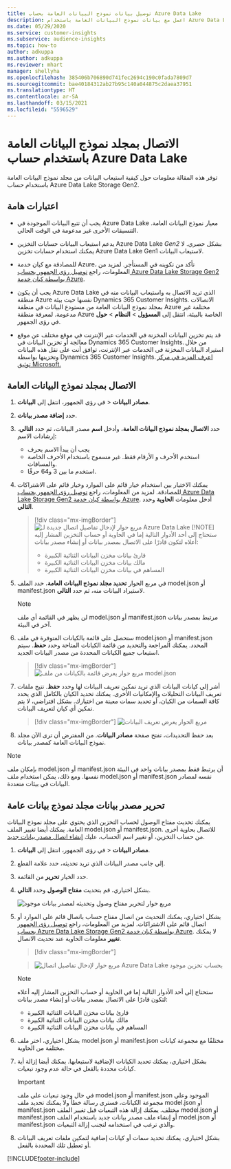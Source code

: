 ```yaml
---
title: توصيل بيانات نموذج البيانات العامة بحساب Azure Data Lake
description: اعمل مع بيانات نموذج البيانات العامة باستخدام Azure Data Lake Storage.
ms.date: 05/29/2020
ms.service: customer-insights
ms.subservice: audience-insights
ms.topic: how-to
author: adkuppa
ms.author: adkuppa
ms.reviewer: mhart
manager: shellyha
ms.openlocfilehash: 385406b706890d741fec2694c190c0fada7809d7
ms.sourcegitcommit: bae40184312ab27b95c140a044875c2daea37951
ms.translationtype: HT
ms.contentlocale: ar-SA
ms.lasthandoff: 03/15/2021
ms.locfileid: "5596529"
---
```

# <a name="connect-to-a-common-data-model-folder-using-an-azure-data-lake-account"></a>الاتصال بمجلد نموذج البيانات العامة باستخدام حساب Azure Data Lake

توفر هذه المقالة معلومات حول كيفية استيعاب البيانات من مجلد نموذج البيانات العامة باستخدام حساب Azure Data Lake Storage Gen2.

## <a name="important-considerations"></a>اعتبارات هامة

- يجب أن تتبع البيانات الموجودة في Azure Data Lake معيار نموذج البيانات العامة. التنسيقات الأخرى غير مدعومة في الوقت الحالي.

- يدعم استيعاب البيانات حسابات التخزين Azure Data Lake *Gen2* بشكل حصري. لا يمكنك استخدام حسابات تخزين Azure Data Lake Gen1 لاستيعاب البيانات.

- للمصادقة مع كيان خدمة Azure، تأكد من تكوينه في المستأجر. لمزيد من المعلومات، راجع [توصيل رؤى الجمهور بحساب Azure Data Lake Storage Gen2 بواسطة كيان خدمة Azure](connect-service-principal.md).

- يجب أن يكون Azure Data Lake الذي تريد الاتصال به واستيعاب البيانات منه في منطقة Azure نفسها حيث بيئة Dynamics 365 Customer Insights. الاتصالات بمجلد نموذج البيانات العامة من مستودع البيانات في منطقة Azure مختلفة غير مدعومة. لمعرفة منطقة Azure الخاصة بالبيئة، انتقل إلى **المسؤول** > **النظام** > **حول** في رؤى الجمهور.

- قد يتم تخزين البيانات المخزنة في الخدمات عبر الإنترنت في موقع مختلف عن موقع معالجة أو تخزين البيانات في Dynamics 365 Customer Insights. من خلال استيراد البيانات المخزنة في الخدمات عبر الإنترنت، توافق أنت على نقل هذه البيانات وتخزينها بواسطة Dynamics 365 Customer Insights. [اعرف المزيد في مركز توثيق Microsoft.](https://www.microsoft.com/trust-center)

## <a name="connect-to-a-common-data-model-folder"></a>الاتصال بمجلد نموذج البيانات العامة

1. في رؤى الجمهور، انتقل إلى **البيانات‏‎** > **مصادر البيانات**.

1. حدد **إضافة مصدر بيانات**.

1. حدد **الاتصال بمجلد نموذج البيانات العامة**، وأدخل **اسم** مصدر البيانات، ثم حدد **التالي**. إرشادات الاسم: 
   - يجب أن يبدأ الاسم بحرف
   - استخدم الأحرف و الأرقام فقط. غير مسموح باستخدام الأحرف الخاصة والمسافات.
   - استخدم ما بين 3 و64 حرفًا.

1. يمكنك الاختيار بين استخدام خيار قائم على الموارد وخيار قائم على الاشتراكات للمصادقة. لمزيد من المعلومات، راجع [توصيل رؤى الجمهور بحساب Azure Data Lake Storage Gen2 بواسطة كيان خدمة Azure](connect-service-principal.md). أدخل معلومات **الحاوية** وحدد **التالي**.
   > [!div class="mx-imgBorder"]
   > ![مربع حوار لإدخال تفاصيل اتصال جديدة لـ Azure Data Lake‎](media/enter-new-storage-details.png)
   > [!NOTE]
   > ستحتاج إلى أحد الأدوار التالية إما في الحاوية أو حساب التخزين المشار إليه أعلاه لتكون قادرًا على الاتصال بمصدر بيانات أو إنشاء مصدر بيانات:
   >  - قارئ بيانات مخزن البيانات الثنائية الكبيرة
   >  - مالك بيانات مخزن البيانات الثنائية الكبيرة
   >  - المساهم في بيانات مخزن البيانات الثنائية الكبيرة

1. في مربع الحوار **تحديد مجلد نموذج البيانات العامة**، حدد الملف model.json أو manifest.json لاستيراد البيانات منه، ثم حدد **التالي**.
   > [!NOTE]
   > لن يظهر في القائمة أي ملف model.json أو manifest.json مرتبط بمصدر بيانات آخر في البيئة.

1. ستحصل على قائمة بالكيانات المتوفرة في ملف model.json أو manifest.json المحدد. يمكنك المراجعة والتحديد من قائمة الكيانات المتاحة وحدد **حفظ**. سيتم استيعاب جميع الكيانات المحددة من مصدر البيانات الجديد.
   > [!div class="mx-imgBorder"]
   > ![مربع حوار يعرض قائمة بالكيانات من ملف model.json](media/review-entities.png)

8. أشر إلى كيانات البيانات الذي تريد تمكين ‏‫تعريف البيانات‬ لها وحدد **حفظ**. تتيح ملفات تعريف البيانات التحليلات والإمكانيات الأخرى. يمكنك تحديد الكيان بالكامل الذي يحدد كافة السمات من الكيان، أو تحديد سمات معينة من اختيارك. بشكل افتراضي، لا يتم تمكين أي كيان لتعريف البيانات.
   > [!div class="mx-imgBorder"]
   > ![مربع الحوار يعرض تعريف البيانات](media/dataprofiling-entities.png)

9. بعد حفظ التحديدات، تفتح صفحة **مصادر البيانات**. من المفترض أن ترى الآن مجلد نموذج البيانات العامة كمصدر بيانات.

> [!NOTE]
> بإمكان ملف model.json أو manifest.json أن يرتبط فقط بمصدر بيانات واحد في البيئة نفسها. ومع ذلك، يمكن استخدام ملف model.json أو manifest.json نفسه لمصادر البيانات في بيئات متعددة.

## <a name="edit-a-common-data-model-folder-data-source"></a>تحرير مصدر بيانات مجلد نموذج بيانات عامة

يمكنك تحديث مفتاح الوصول لحساب التخزين الذي يحتوي على مجلد نموذج البيانات العامة. يمكنك أيضا تغيير الملف model.json أو manifest.json. للاتصال بحاوية أخرى من حساب التخزين، أو تغيير اسم الحساب، عليك [إنشاء اتصال مصدر بيانات جديد](#connect-to-a-common-data-model-folder).

1. في رؤى الجمهور، انتقل إلى **البيانات‏‎** > **مصادر البيانات**.

2. إلى جانب مصدر البيانات الذي تريد تحديثه، حدد علامة القطع.

3. حدد الخيار **تحرير** من القائمة.

4. بشكل اختياري، قم بتحديث **مفتاح الوصول** وحدد **التالي**.

   ![مربع حوار لتحرير مفتاح وصول وتحديثه لمصدر بيانات موجود](media/edit-access-key.png)

5. بشكل اختياري، يمكنك التحديث من اتصال مفتاح حساب باتصال قائم على الموارد أو اتصال قائم على الاشتراكات. لمزيد من المعلومات، راجع [توصيل رؤى الجمهور بحساب Azure Data Lake Storage Gen2 بواسطة كيان خدمة Azure](connect-service-principal.md). لا يمكنك **تغيير** معلومات الحاوية عند تحديث الاتصال.
   > [!div class="mx-imgBorder"]

   > ![مربع حوار لإدخال تفاصيل اتصال Azure Data Lake بحساب تخزين موجود](media/enter-existing-storage-details.png)

   > [!NOTE]
   > ستحتاج إلى أحد الأدوار التالية إما في الحاوية أو حساب التخزين المشار إليه أعلاه لتكون قادرًا على الاتصال بمصدر بيانات أو إنشاء مصدر بيانات:
   >  - قارئ بيانات مخزن البيانات الثنائية الكبيرة
   >  - مالك بيانات مخزن البيانات الثنائية الكبيرة
   >  - المساهم في بيانات مخزن البيانات الثنائية الكبيرة


6. بشكل اختياري، اختر ملف model.json أو manifest.json مختلفًا مع مجموعة كيانات مختلفة من الحاوية.

7. بشكل اختياري، يمكنك تحديد الكيانات الإضافية لاستيعابها. يمكنك أيضا إزالة أية كيانات محددة بالفعل في حالة عدم وجود تبعيات.

   > [!IMPORTANT]
   > في حال وجود تبعيات على ملف model.json أو manifest.json الموجود وعلى مجموعة الكيانات، فسترى رسالة خطأ ولا يمكنك تحديد ملف model.json أو manifest.json مختلف. يمكنك إزالة هذه التبعيات قبل تغيير الملف model.json أو manifest.json أو إنشاء ملف مصدر بيانات جديد باستخدام الملف model.json أو manifest.json والذي ترغب في استخدامه لتجنب إزالة التبعيات.

8. بشكل اختياري، يمكنك تحديد سمات أو كيانات إضافية لتمكين ملفات تعريف البيانات أو تعطيل تلك المحددة بالفعل.   


[!INCLUDE[footer-include](../includes/footer-banner.md)]